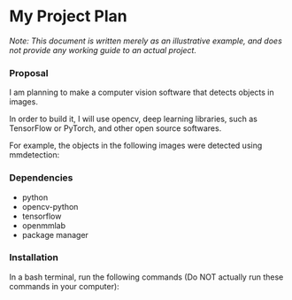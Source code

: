 # My Project Plan
*Note: This document is written merely as an illustrative example, and does not provide any working guide to an actual project.*

### Proposal
I am planning to make a computer vision software that detects objects in images.

In order to build it, I will use opencv, deep learning libraries, such as TensorFlow or PyTorch, and other open source softwares.

For example, the objects in the following images were detected using mmdetection:

### Dependencies
- python
- opencv-python
- tensorflow
- openmmlab
- package manager

### Installation
In a bash terminal, run the following commands (Do NOT actually run these commands in your computer):
